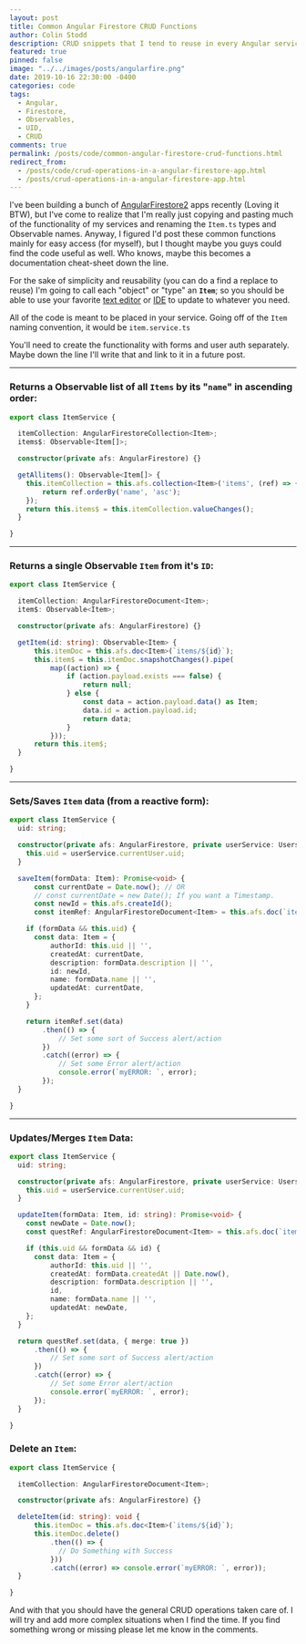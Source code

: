 ```yaml
---
layout: post
title: Common Angular Firestore CRUD Functions
author: Colin Stodd
description: CRUD snippets that I tend to reuse in every Angular service
featured: true
pinned: false
image: "../../images/posts/angularfire.png"
date: 2019-10-16 22:30:00 -0400
categories: code
tags:
  - Angular,
  - Firestore,
  - Observables,
  - UID,
  - CRUD
comments: true
permalink: /posts/code/common-angular-firestore-crud-functions.html
redirect_from:
  - /posts/code/crud-operations-in-a-angular-firestore-app.html
  - /posts/crud-operations-in-a-angular-firestore-app.html
---
```


I've been building a bunch of <a href="https://github.com/angular/angularfire2" target="_blank" rel="noopener">AngularFirestore2</a> apps recently (Loving it BTW), but I've come to realize that I'm really just copying and pasting much of the functionality of my services and renaming the `Item.ts` types and Observable names. Anyway, I figured I'd post these common functions mainly for easy access (for myself), but I thought maybe you guys could find the code useful as well. Who knows, maybe this becomes a documentation cheat-sheet down the line.

For the sake of simplicity and reusability (you can do a find a replace to reuse) I'm going to call each "object" or "type" an **`Item`**; so you should be able to use your favorite <a href="https://code.visualstudio.com/" target="_blank" rel="noopener" title="Visual Studio Code">text editor</a> or <a href="https://www.jetbrains.com/webstorm/" target="_blank" rel="noopener" title="Webstorm">IDE</a> to update to whatever you need.

All of the code is meant to be placed in your service. Going off of the `Item` naming convention, it would be
`item.service.ts`

You'll need to create the functionality with forms and user auth separately. Maybe down the line I'll write that and link to it in a future post.

---

### Returns a Observable list of all `Items` by its "`name`" in ascending order:

```typescript
export class ItemService {

  itemCollection: AngularFirestoreCollection<Item>;
  items$: Observable<Item[]>;

  constructor(private afs: AngularFirestore) {}

  getAllitems(): Observable<Item[]> {
    this.itemCollection = this.afs.collection<Item>('items', (ref) => {
        return ref.orderBy('name', 'asc');
    });
    return this.items$ = this.itemCollection.valueChanges();
  }

}
```

---

### Returns a single Observable `Item` from it's `ID`:

```typescript
export class ItemService {

  itemCollection: AngularFirestoreDocument<Item>;
  item$: Observable<Item>;

  constructor(private afs: AngularFirestore) {}

  getItem(id: string): Observable<Item> {
      this.itemDoc = this.afs.doc<Item>(`items/${id}`);
      this.item$ = this.itemDoc.snapshotChanges().pipe(
          map((action) => {
              if (action.payload.exists === false) {
                  return null;
              } else {
                  const data = action.payload.data() as Item;
                  data.id = action.payload.id;
                  return data;
              }
          }));
      return this.item$;
  }

}
```

---

### Sets/Saves `Item` data (from a reactive form):

```typescript
export class ItemService {
  uid: string;

  constructor(private afs: AngularFirestore, private userService: UsersService) {
    this.uid = userService.currentUser.uid;
  }

  saveItem(formData: Item): Promise<void> {
      const currentDate = Date.now(); // OR
      // const currentDate = new Date(); If you want a Timestamp.
      const newId = this.afs.createId();
      const itemRef: AngularFirestoreDocument<Item> = this.afs.doc(`items/${newId}`);

    if (formData && this.uid) {
      const data: Item = {
          authorId: this.uid || '',
          createdAt: currentDate,
          description: formData.description || '',
          id: newId,
          name: formData.name || '',
          updatedAt: currentDate,
      };
    }

    return itemRef.set(data)
        .then(() => {
            // Set some sort of Success alert/action
        })
        .catch((error) => {
            // Set some Error alert/action
            console.error(`myERROR: `, error);
        });
  }

}
```

---

### Updates/Merges `Item` Data:

```typescript
export class ItemService {
  uid: string;

  constructor(private afs: AngularFirestore, private userService: UsersService) {
    this.uid = userService.currentUser.uid;
  }

  updateItem(formData: Item, id: string): Promise<void> {
    const newDate = Date.now();
    const questRef: AngularFirestoreDocument<Item> = this.afs.doc(`item/${id}`);

    if (this.uid && formData && id) {
      const data: Item = {
          authorId: this.uid || '',
          createdAt: formData.createdAt || Date.now(),
          description: formData.description || '',
          id,
          name: formData.name || '',
          updatedAt: newDate,
    };
  }

  return questRef.set(data, { merge: true })
      .then(() => {
          // Set some sort of Success alert/action
      })
      .catch((error) => {
          // Set some Error alert/action
          console.error(`myERROR: `, error);
      });
  }

}
```

### Delete an `Item`:

```typescript
export class ItemService {

  itemCollection: AngularFirestoreDocument<Item>;

  constructor(private afs: AngularFirestore) {}

  deleteItem(id: string): void {
      this.itemDoc = this.afs.doc<Item>(`items/${id}`);
      this.itemDoc.delete()
          .then(() => {
            // Do Something with Success
          }))
          .catch((error) => console.error(`myERROR: `, error));
  }

}
```

And with that you should have the general CRUD operations taken care of. I will try and add more complex situations when I find the time. If you find something wrong or missing please let me know in the comments.